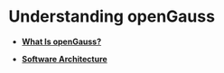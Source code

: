 # Understanding openGauss<a name="EN-US_TOPIC_0000001210301868"></a>

-   **[What Is openGauss?](what-is-opengauss.md)**  

-   **[Software Architecture](software-architecture.md)**  


